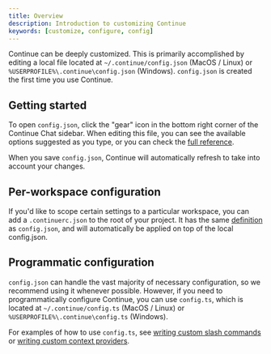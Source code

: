 ```yaml
---
title: Overview
description: Introduction to customizing Continue
keywords: [customize, configure, config]
---
```


Continue can be deeply customized. This is primarily accomplished by editing a local file located at `~/.continue/config.json` (MacOS / Linux) or `%USERPROFILE%\.continue\config.json` (Windows). `config.json` is created the first time you use Continue.

## Getting started

To open `config.json`, click the "gear" icon in the bottom right corner of the Continue Chat sidebar. When editing this file, you can see the available options suggested as you type, or you can check the [full reference](./deep-dives/ways-to-configure.md).

When you save `config.json`, Continue will automatically refresh to take into account your changes.

## Per-workspace configuration

If you'd like to scope certain settings to a particular workspace, you can add a `.continuerc.json` to the root of your project. It has the same [definition](./deep-dives/ways-to-configure.md) as `config.json`, and will automatically be applied on top of the local config.json.

## Programmatic configuration

`config.json` can handle the vast majority of necessary configuration, so we recommend using it whenever possible. However, if you need to programmatically configure Continue, you can use `config.ts`, which is located at `~/.continue/config.ts` (MacOS / Linux) or `%USERPROFILE%\.continue\config.ts` (Windows).

For examples of how to use `config.ts`, see [writing custom slash commands](./tutorials/build-your-own-slash-command.md#custom-slash-commands) or [writing custom context providers](./tutorials/build-your-own-context-provider.md).
